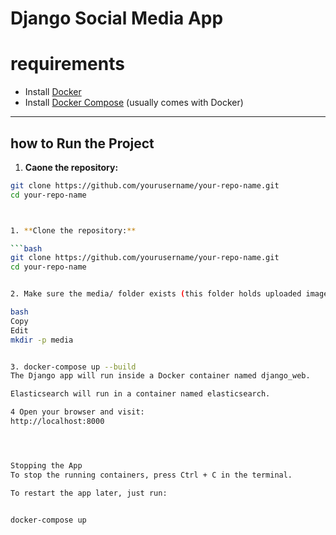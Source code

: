 # Django Social Media App

# requirements

- Install [Docker](https://docs.docker.com/get-docker/)
- Install [Docker Compose](https://docs.docker.com/compose/install/) (usually comes with Docker)

---

## how to Run the Project

1. **Caone the repository:**

```bash
git clone https://github.com/yourusername/your-repo-name.git
cd your-repo-name



1. **Clone the repository:**

```bash
git clone https://github.com/yourusername/your-repo-name.git
cd your-repo-name


2. Make sure the media/ folder exists (this folder holds uploaded images, posts, and other media):

bash
Copy
Edit
mkdir -p media


3. docker-compose up --build
The Django app will run inside a Docker container named django_web.

Elasticsearch will run in a container named elasticsearch.

4 Open your browser and visit:
http://localhost:8000




Stopping the App
To stop the running containers, press Ctrl + C in the terminal.

To restart the app later, just run:


docker-compose up

